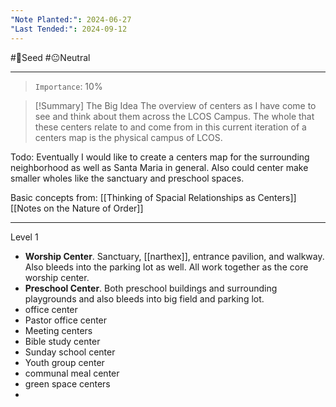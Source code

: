 ```yaml
---
"Note Planted:": 2024-06-27
"Last Tended:": 2024-09-12
---
```

#🌱Seed  #😐Neutral 
****
> `Importance`: 10%
 
>[!Summary] The Big Idea
> The overview of centers as I have come to see and think about them across the LCOS Campus. The whole that these centers relate to and come from in this current iteration of a centers map is the physical campus of LCOS. 

Todo: Eventually I would like to create a centers map for the surrounding neighborhood as well as Santa Maria in general. Also could center make smaller wholes like the sanctuary and preschool spaces. 

Basic concepts from: 
[[Thinking of Spacial Relationships as Centers]]
[[Notes on the Nature of Order]]
****

Level 1 
- **Worship Center**. Sanctuary, [[narthex]], entrance pavilion, and walkway. Also bleeds into the parking lot as well. All work together as the core worship center.
- **Preschool Center**. Both preschool buildings and surrounding playgrounds and also bleeds into big field and parking lot. 
- office center 
- Pastor office center  
- Meeting centers 
- Bible study center
- Sunday school center 
- Youth group center 
- communal meal center 
- green space centers 
- 